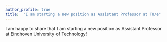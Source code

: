 ```yaml
---
author_profile: true
title:  "I am starting a new position as Assistant Professor at TU/e"
---
```


I am happy to share that I am starting a new position as Assistant Professor at Eindhoven University of Technology!
